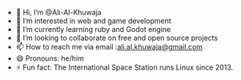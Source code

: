 - 👋 Hi, I’m @Ali-Al-Khuwaja
- 👀 I’m interested in web and game development
- 🌱 I’m currently learning ruby and Godot engine
- 💞️ I’m looking to collaborate on free and open source projects
- 📫 How to reach me via email :ali.al.khuwaja@gmail.com
- 😄 Pronouns: he/him
- ⚡ Fun fact: The International Space Station runs Linux since 2013.

<!---
Ali-Al-Khuwaja/Ali-Al-Khuwaja is a ✨ special ✨ repository because its `README.md` (this file) appears on your GitHub profile.
You can click the Preview link to take a look at your changes.
--->
